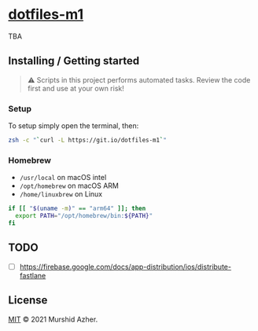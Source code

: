 # [dotfiles-m1](https://github.com/murshidazher/dotfiles-m1)

TBA

## Installing / Getting started

> ⚠️ Scripts in this project performs automated tasks. Review the code first and use at your own risk!

### Setup

To setup simply open the terminal, then:

```sh
zsh -c "`curl -L https://git.io/dotfiles-m1`"
```

### Homebrew

- `/usr/local` on macOS intel
- `/opt/homebrew` on macOS ARM
- `/home/linuxbrew` on Linux

```sh
if [[ "$(uname -m)" == "arm64" ]]; then
  export PATH="/opt/homebrew/bin:${PATH}"
fi
```

## TODO

- [ ] https://firebase.google.com/docs/app-distribution/ios/distribute-fastlane

## License

[MIT](https://github.com/murshidazher/dotfiles-m1/blob/main/LICENSE) &copy; 2021 Murshid Azher.
